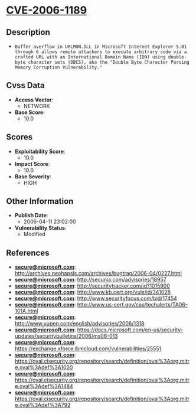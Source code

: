 
# [CVE-2006-1189](http://archives.neohapsis.com/archives/bugtraq/2006-04/0227.html)

## Description

- `Buffer overflow in URLMON.DLL in Microsoft Internet Explorer 5.01 through 6 allows remote attackers to execute arbitrary code via a crafted URL with an International Domain Name (IDN) using double-byte character sets (DBCS), aka the "Double Byte Character Parsing Memory Corruption Vulnerability."`

## Cvss Data

- **Access Vector**:
  - NETWORK
- **Base Score**:
  - 10.0

## Scores

- **Exploitability Score**:
  - 10.0
- **Impact Score**:
  - 10.0
- **Base Severity**:
  - HIGH

## Other Information

- **Publish Date**:
  - 2006-04-11 23:02:00
- **Vulnerability Status**:
  - Modified

## References

- **secure@microsoft.com**: http://archives.neohapsis.com/archives/bugtraq/2006-04/0227.html
- **secure@microsoft.com**: http://secunia.com/advisories/18957
- **secure@microsoft.com**: http://securitytracker.com/id?1015900
- **secure@microsoft.com**: http://www.kb.cert.org/vuls/id/341028
- **secure@microsoft.com**: http://www.securityfocus.com/bid/17454
- **secure@microsoft.com**: http://www.us-cert.gov/cas/techalerts/TA06-101A.html
- **secure@microsoft.com**: http://www.vupen.com/english/advisories/2006/1318
- **secure@microsoft.com**: https://docs.microsoft.com/en-us/security-updates/securitybulletins/2006/ms06-013
- **secure@microsoft.com**: https://exchange.xforce.ibmcloud.com/vulnerabilities/25551
- **secure@microsoft.com**: https://oval.cisecurity.org/repository/search/definition/oval%3Aorg.mitre.oval%3Adef%3A1020
- **secure@microsoft.com**: https://oval.cisecurity.org/repository/search/definition/oval%3Aorg.mitre.oval%3Adef%3A1484
- **secure@microsoft.com**: https://oval.cisecurity.org/repository/search/definition/oval%3Aorg.mitre.oval%3Adef%3A792
